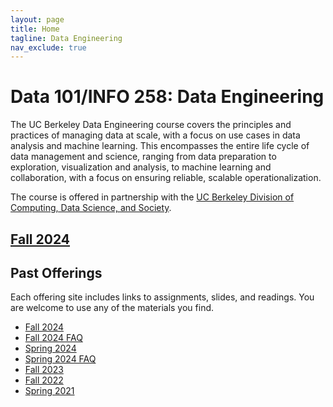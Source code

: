 ```yaml
---
layout: page
title: Home
tagline: Data Engineering
nav_exclude: true
---
```


Data 101/INFO 258: Data Engineering
====

The UC Berkeley Data Engineering course covers the principles and practices of managing data at scale, with a focus on use cases in data analysis and machine learning. This encompasses the entire life cycle of data management and science, ranging from data preparation to exploration, visualization and analysis, to machine learning and collaboration, with a focus on ensuring reliable, scalable operationalization.

The course is offered in partnership with the [UC Berkeley Division of Computing, Data Science, and Society](http://data.berkeley.edu).

[Fall 2024](/fa24/)
-------------------

Past Offerings
----

Each offering site includes links to assignments, slides, and readings.
You are welcome to use any of the materials you find.

- [Fall 2024](/fa24)
- [Fall 2024 FAQ](/fa24faq)
- [Spring 2024](/sp24)
- [Spring 2024 FAQ](/sp24faq)
- [Fall 2023](/fa23/) <!-- fix dns issue temporarily -->
- [Fall 2022](/fa22)
- [Spring 2021](/sp21)
